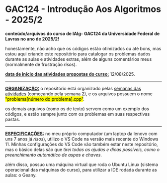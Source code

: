 # GAC124 - Introdução Aos Algoritmos - 2025/2

**conteúdo/arquivos do curso de IAlg- GAC124 da Universidade Federal de Lavras no ano de 2025/2!**

honestamente, não acho que os códigos estão otimizados ou até bons, mas estou aqui criando este repositório para catalogar os problemas dados durante as aulas e atividades extras, além de alguns comentários meus (normalmente de frustração *risos*).
<p> <ins><strong>data de início das atividades propostas do curso:</strong></ins> 12/08/2025. </p>

<hr>

<ins><strong>**ORGANIZAÇÃO:**</strong></ins> o repositório está organizado pelas <ins>semanas das atividades</ins> (começando pela semana 2), e os arquivos possuem o nome <mark>"problema[número do problema].cpp"</mark>. 
<p>os demais arquivos (como os de texto) servem como um exemplo dos códigos, e estão sempre junto com os problemas em suas respectivas pastas.

<hr>

<ins><strong>**ESPECIFICAÇÕES:**</strong></ins> no meu próprio computador (um laptop da lenovo com uns 7 anos já *risos*), utilizo o VS Code na versão mais recente do Windows 11. Minhas configurações do VS Code vão também estar neste repositório, mas o básico delas são que *tirei todas as ajudas e dicas possíveis, como o preenchimento automático de aspas e chaves*.
<p> além disso, possuo uma máquina virtual que roda o Ubuntu Linux (sistema operacional das máquinas do curso), para utilizar a IDE rodada durante as aulas: o Geany. </p>


